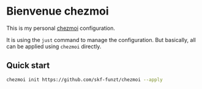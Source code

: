 # Bienvenue chezmoi

This is my personal [chezmoi](https://www.chezmoi.io/) configuration.

It is using the `just` command to manage the configuration.
But basically, all can be applied using `chezmoi` directly.

## Quick start

```zsh
chezmoi init https://github.com/skf-funzt/chezmoi --apply
```
